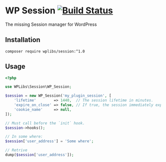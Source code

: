 # WP Session [![Build Status](https://travis-ci.org/wplibs/session.svg?branch=master)](https://travis-ci.org/wplibs/session)

The missing Session manager for WordPress

## Installation

```
composer require wplibs/session:^1.0
```

## Usage

```php
<?php

use WPLibs\Session\WP_Session;

$session = new WP_Session('my_plugin_session', [
    'lifetime'        => 1440,  // The session lifetime in minutes.
    'expire_on_close' => false, // If true, the session immediately expire on the browser closing.
    'cookie_name'     => null,
]);

// Must call before the `init` hook.
$session->hooks();

// In some where:
$session['user_address'] = 'Some where';

// Retrive
dump($session['user_address']);
```
